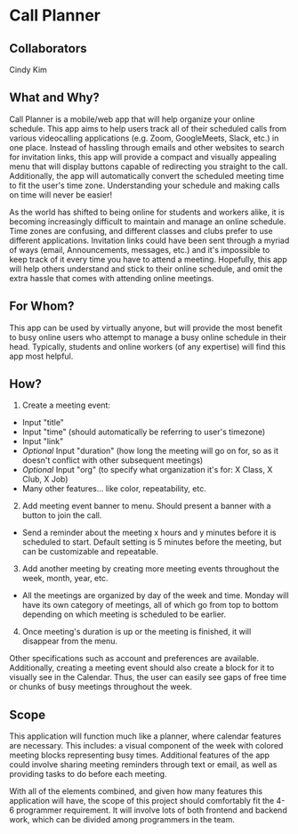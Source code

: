 # Call Planner

## Collaborators
Cindy Kim

## What and Why?
Call Planner is a mobile/web app that will help organize your online schedule. This app aims to help users track all of their scheduled calls from various videocalling applications (e.g. Zoom, GoogleMeets, Slack, etc.) in one place. Instead of hassling through emails and other websites to search for invitation links, this app will provide a compact and visually appealing menu that will display buttons capable of redirecting you straight to the call. Additionally, the app will automatically convert the scheduled meeting time to fit the user's time zone. Understanding your schedule and making calls on time will never be easier!

As the world has shifted to being online for students and workers alike, it is becoming increasingly difficult to maintain and manage an online schedule. Time zones are confusing, and different classes and clubs prefer to use different applications. Invitation links could have been sent through a myriad of ways (email, Announcements, messages, etc.) and it's impossible to keep track of it every time you have to attend a meeting. Hopefully, this app will help others understand and stick to their online schedule, and omit the extra hassle that comes with attending online meetings.

## For Whom?
This app can be used by virtually anyone, but will provide the most benefit to busy online users who attempt to manage a busy online schedule in their head. Typically, students and online workers (of any expertise) will find this app most helpful.

## How?
1. Create a meeting event:
  - Input "title"
  - Input "time" (should automatically be referring to user's timezone)
  - Input "link"
  - *Optional* Input "duration" (how long the meeting will go on for, so as it doesn't conflict with other subsequent     meetings)
  - *Optional* Input "org" (to specify what organization it's for: X Class, X Club, X Job)
  - Many other features... like color, repeatability, etc.
2. Add meeting event banner to menu. Should present a banner with a button to join the call.
  - Send a reminder about the meeting x hours and y minutes before it is scheduled to start. Default setting is 5         minutes before the meeting, but can be customizable and repeatable.
3. Add another meeting by creating more meeting events throughout the week, month, year, etc.
  - All the meetings are organized by day of the week and time. Monday will have its own category of meetings, all of     which go from top to bottom depending on which meeting is scheduled to be earlier.
4. Once meeting's duration is up or the meeting is finished, it will disappear from the menu.

Other specifications such as account and preferences are available. Additionally, creating a meeting event should also create a block for it to visually see in the Calendar. Thus, the user can easily see gaps of free time or chunks of busy meetings throughout the week.

## Scope
This application will function much like a planner, where calendar features are necessary. This includes: a visual component of the week with colored meeting blocks representing busy times. Additional features of the app could involve sharing meeting reminders through text or email, as well as providing tasks to do before each meeting.

With all of the elements combined, and given how many features this application will have, the scope of this project should comfortably fit the 4-6 programmer requirement. It will involve lots of both frontend and backend work, which can be divided among programmers in the team.
